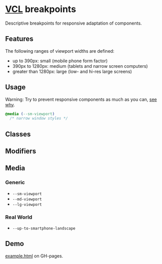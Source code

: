 # [VCL](https://github.com/vcl/doc) breakpoints

Descriptive breakpoints for responsive adaptation of components.

## Features

The following ranges of viewport widths are defined:

- up to 390px: small (mobile phone form factor)
- 390px to 1280px: medium (tablets and narrow screen computers)
- greater than 1280px: large (low- and hi-res large screens)

## Usage

Warning: Try to prevent responsive components as much as you can,
[see why](https://github.com/vcl/doc#responsive-css-via-media-queries).

```css
@media (--sm-viewport)
  /* narrow window styles */
```

## Classes

## Modifiers

## Media

### Generic

- `--sm-viewport`
- `--md-viewport`
- `--lg-viewport`

### Real World

- `--up-to-smartphone-landscape`

## Demo

[example.html](/demo/example.html) on GH-pages.
